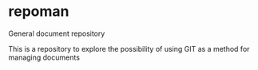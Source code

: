 # repoman
General document repository

This is a repository to explore the possibility of using GIT as a method for managing documents
